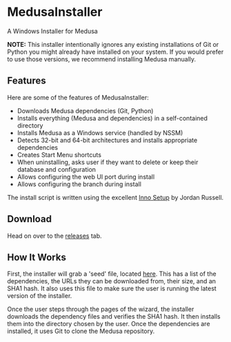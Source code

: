 # MedusaInstaller
A Windows Installer for Medusa

**NOTE:** This installer intentionally ignores any existing installations of Git or Python you might already have installed on your system. If you would prefer to use those versions, we recommend installing Medusa manually.

Features
--------
Here are some of the features of MedusaInstaller:
- Downloads Medusa dependencies (Git, Python)
- Installs everything (Medusa and dependencies) in a self-contained directory
- Installs Medusa as a Windows service (handled by NSSM)
- Detects 32-bit and 64-bit architectures and installs appropriate dependencies
- Creates Start Menu shortcuts
- When uninstalling, asks user if they want to delete or keep their database and configuration
- Allows configuring the web UI port during install
- Allows configuring the branch during install

The install script is written using the excellent [Inno Setup](http://www.jrsoftware.org/isinfo.php) by Jordan Russell.

Download
--------
Head on over to the [releases](https://github.com/pymedusa/MedusaInstaller/releases) tab.

How It Works
------------
First, the installer will grab a 'seed' file, located [here](https://raw.githubusercontent.com/pymedusa/MedusaInstaller/master/seed.ini). This has a list of the dependencies, the URLs they can be downloaded from, their size, and an SHA1 hash. It also uses this file to make sure the user is running the latest version of the installer.

Once the user steps through the pages of the wizard, the installer downloads the dependency files and verifies the SHA1 hash. It then installs them into the directory chosen by the user. Once the dependencies are installed, it uses Git to clone the Medusa repository.
